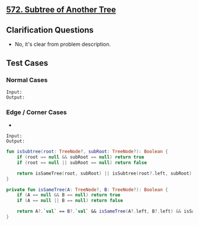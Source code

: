 ## [572. Subtree of Another Tree](https://leetcode.com/problems/subtree-of-another-tree/)

## Clarification Questions
* No, it's clear from problem description.
 
## Test Cases
### Normal Cases
```
Input: 
Output: 
```
### Edge / Corner Cases
* 
```
Input: 
Output: 
```

```kotlin
fun isSubtree(root: TreeNode?, subRoot: TreeNode?): Boolean {
    if (root == null && subRoot == null) return true
    if (root == null || subRoot == null) return false

    return isSameTree(root, subRoot) || isSubtree(root?.left, subRoot) || isSubtree(root?.right, subRoot)
}

private fun isSameTree(A: TreeNode?, B: TreeNode?): Boolean {
    if (A == null && B == null) return true
    if (A == null || B == null) return false

    return A?.`val` == B?.`val` && isSameTree(A?.left, B?.left) && isSameTree(A?.right, B?.right)
}
```